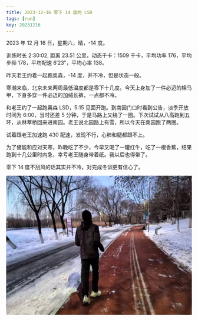 ```yaml
---
title: 2023-12-16 零下 14 度的 LSD
tags: [run]
key: 20231216
---
```


2023 年 12 月 16 日，星期六，晴，-14 度。

训练时长 2:30:02, 距离 23.51 公里，动态千卡：1509 千卡，平均功率 176，平均步频 178，平均配速 6&prime;23&prime;&prime;，平均心率 138。

昨天老王约着一起跑奥森，-14 度，并不冷，但是状态一般。

<!--more-->

寒潮来临，北京未来两周最低温度都是零下十几度。今天上身加了一件必迈的棉马甲，下身多穿一件必迈的加绒长裤，一点都不冷。

和老王约了一起跑奥森 LSD，5:15 见面开跑。到南园门口时看到公告，淡季开放时间为 6:00，当时还差 5 分钟，于是马路上又绕了一圈。下次试试从八高跑到五环，从林萃桥回来进南园。老王说北园路上有雪，所以今天在南园跑了两圈。

试着跟老王加速跑 430 配速，发现不行，心肺和腿都跟不上。

为了储能和应对天寒，昨晚吃了不少，今早又喝了一罐红牛，吃了一根香蕉，结果跑到十几公里时内急，幸亏老王随身带着纸。我以后也得带了。

零下 14 度不刮风的话其实并不冷，对完成冬训更有信心了。

![我在奥森](/assets/images/blog/2023-12-16-奥森-LSD.jpg)

<div class="strava-embed-placeholder" data-embed-type="activity" data-embed-id="10386515868" data-style="standard"></div><script src="https://strava-embeds.com/embed.js"></script>
